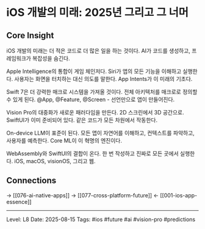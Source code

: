 # iOS 개발의 미래: 2025년 그리고 그 너머

## Core Insight
iOS 개발의 미래는 더 적은 코드로 더 많은 일을 하는 것이다. AI가 코드를 생성하고, 프레임워크가 복잡성을 숨긴다.

Apple Intelligence의 통합이 게임 체인저다. Siri가 앱의 모든 기능을 이해하고 실행한다. 사용자는 화면을 터치하는 대신 의도를 말한다. App Intents가 이 미래의 기초다.

Swift 7은 더 강력한 매크로 시스템을 가져올 것이다. 전체 아키텍처를 매크로로 정의할 수 있게 된다. @App, @Feature, @Screen - 선언만으로 앱이 만들어진다.

Vision Pro의 대중화가 새로운 패러다임을 만든다. 2D 스크린에서 3D 공간으로. SwiftUI가 이미 준비되어 있다. 같은 코드가 모든 차원에서 작동한다.

On-device LLM이 표준이 된다. 모든 앱이 자연어를 이해하고, 컨텍스트를 파악하고, 사용자를 예측한다. Core ML이 이 혁명의 엔진이다.

WebAssembly와 SwiftUI의 결합이 온다. 한 번 작성하고 진짜로 모든 곳에서 실행한다. iOS, macOS, visionOS, 그리고 웹.

## Connections
→ [[076-ai-native-apps]]
→ [[077-cross-platform-future]]
← [[001-ios-app-essence]]

---
Level: L8
Date: 2025-08-15
Tags: #ios #future #ai #vision-pro #predictions